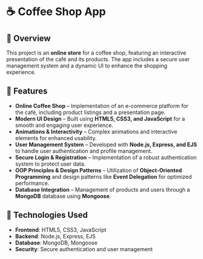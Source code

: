 # ☕ Coffee Shop App  

## 📌 Overview  
This project is an **online store** for a coffee shop, featuring an interactive presentation of the café and its products. The app includes a secure user management system and a dynamic UI to enhance the shopping experience.  

## 📖 Features  
- **Online Coffee Shop** – Implementation of an e-commerce platform for the café, including product listings and a presentation page.  
- **Modern UI Design** – Built using **HTML5, CSS3, and JavaScript** for a smooth and engaging user experience.  
- **Animations & Interactivity** – Complex animations and interactive elements for enhanced usability.  
- **User Management System** – Developed with **Node.js, Express, and EJS** to handle user authentication and profile management.  
- **Secure Login & Registration** – Implementation of a robust authentication system to protect user data.  
- **OOP Principles & Design Patterns** – Utilization of **Object-Oriented Programming** and design patterns like **Event Delegation** for optimized performance.  
- **Database Integration** – Management of products and users through a **MongoDB** database using **Mongoose**.  

## 📂 Technologies Used  
- **Frontend**: HTML5, CSS3, JavaScript  
- **Backend**: Node.js, Express, EJS  
- **Database**: MongoDB, Mongoose  
- **Security**: Secure authentication and user management  
